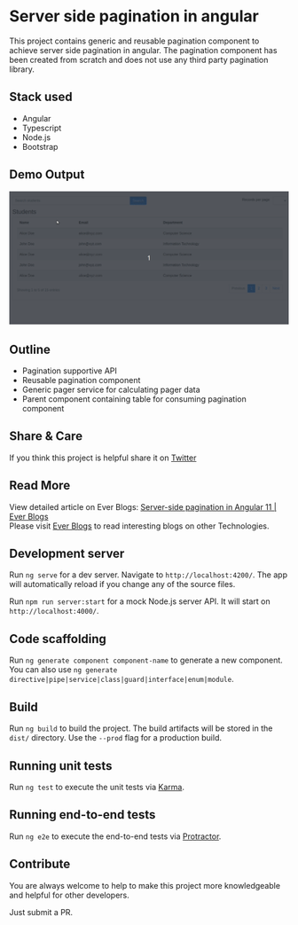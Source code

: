 # Server side pagination in angular

This project contains generic and reusable pagination component to achieve server side pagination in angular. The pagination component has been created from scratch and does not use any third party pagination library. 

## Stack used
- Angular
- Typescript
- Node.js
- Bootstrap

## Demo Output

![Demo](./demo-output.gif)

## Outline
- Pagination supportive API
- Reusable pagination component
- Generic pager service for calculating pager data
- Parent component containing table for consuming pagination component

## Share & Care

If you think this project is helpful share it on [Twitter](https://github.com/navanathjadhav/pagination-angular)

## Read More
View detailed article on Ever Blogs: [Server-side pagination in Angular 11 | Ever Blogs](https://everblogs.com/angular/server-side-pagination-in-angular-11/)
<br>
Please visit [Ever Blogs](https://everblogs.com/) to read interesting blogs on other Technologies.

## Development server

Run `ng serve` for a dev server. Navigate to `http://localhost:4200/`. The app will automatically reload if you change any of the source files.

Run `npm run server:start` for a mock Node.js server API. It will start on `http://localhost:4000/`.

## Code scaffolding

Run `ng generate component component-name` to generate a new component. You can also use `ng generate directive|pipe|service|class|guard|interface|enum|module`.

## Build

Run `ng build` to build the project. The build artifacts will be stored in the `dist/` directory. Use the `--prod` flag for a production build.

## Running unit tests

Run `ng test` to execute the unit tests via [Karma](https://karma-runner.github.io).

## Running end-to-end tests

Run `ng e2e` to execute the end-to-end tests via [Protractor](http://www.protractortest.org/).

## Contribute

You are always welcome to help to make this project more knowledgeable and helpful for other developers.

Just submit a PR.

